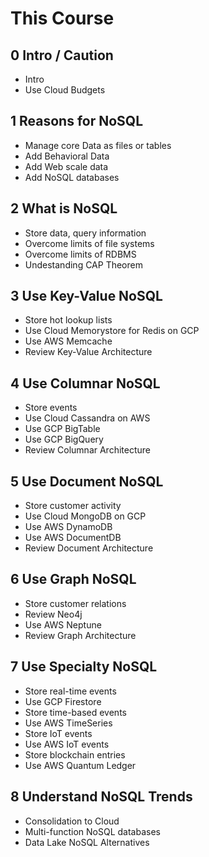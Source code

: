 # This Course

## 0 Intro / Caution
- Intro
- Use Cloud Budgets
## 1 Reasons for NoSQL
- Manage core Data as files or tables
- Add Behavioral Data
- Add Web scale data
- Add NoSQL databases
## 2 What is NoSQL
- Store data, query information
- Overcome limits of file systems
- Overcome limits of RDBMS
- Undestanding CAP Theorem
## 3 Use Key-Value NoSQL
- Store hot lookup lists
- Use Cloud Memorystore for Redis on GCP
- Use AWS Memcache
- Review Key-Value Architecture
## 4 Use Columnar NoSQL
- Store events
- Use Cloud Cassandra on AWS
- Use GCP BigTable
- Use GCP BigQuery
- Review Columnar Architecture
## 5 Use Document NoSQL
- Store customer activity
- Use Cloud MongoDB on GCP
- Use AWS DynamoDB
- Use AWS DocumentDB
- Review Document Architecture
## 6 Use Graph NoSQL
- Store customer relations
- Review Neo4j 
- Use AWS Neptune
- Review Graph Architecture
## 7 Use Specialty NoSQL
- Store real-time events
- Use GCP Firestore
- Store time-based events
- Use AWS TimeSeries
- Store IoT events
- Use AWS IoT events
- Store blockchain entries
- Use AWS Quantum Ledger
## 8 Understand NoSQL Trends
- Consolidation to Cloud
- Multi-function NoSQL databases
- Data Lake NoSQL Alternatives


